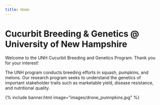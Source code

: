 ```yaml
---
title: Home
---
```


# Cucurbit Breeding & Genetics @ University of New Hampshire

Welcome to the UNH Cucurbit Breeding and Genetics Program. Thank you for your interest!

The UNH program conducts breeding efforts in squash, pumpkins, and melons. Our research program seeks to understand the genetics of important stakeholder traits such as marketable yield, disease resistance, and nutritional quality. 


{% include banner.html image="images/drone_pumnpkins.jpg" %}
